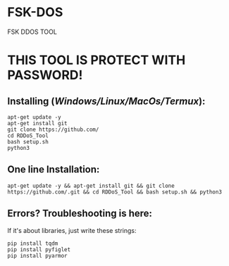 # FSK-DOS
FSK DDOS TOOL

# THIS TOOL IS PROTECT WITH PASSWORD!


## Installing (_Windows/Linux/MacOs/Termux_):
```
apt-get update -y
apt-get install git
git clone https://github.com/
cd RDDoS_Tool
bash setup.sh
python3 
```
## One line Installation:
```
apt-get update -y && apt-get install git && git clone https://github.com/.git && cd RDDoS_Tool && bash setup.sh && python3 
```
## Errors? Troubleshooting is here:
If it's about libraries, just write these strings:
```
pip install tqdm
pip install pyfiglet
pip install pyarmor

```
